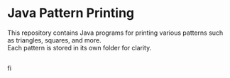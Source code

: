 # Java Pattern Printing

This repository contains Java programs for printing various patterns such as triangles, squares, and more.  
Each pattern is stored in its own folder for clarity.

## 
fi
